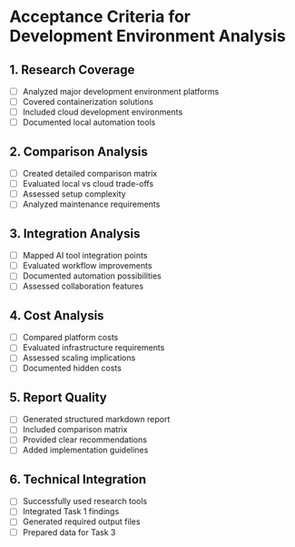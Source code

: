 # Acceptance Criteria for Development Environment Analysis

## 1. Research Coverage
- [ ] Analyzed major development environment platforms
- [ ] Covered containerization solutions
- [ ] Included cloud development environments
- [ ] Documented local automation tools

## 2. Comparison Analysis
- [ ] Created detailed comparison matrix
- [ ] Evaluated local vs cloud trade-offs
- [ ] Assessed setup complexity
- [ ] Analyzed maintenance requirements

## 3. Integration Analysis
- [ ] Mapped AI tool integration points
- [ ] Evaluated workflow improvements
- [ ] Documented automation possibilities
- [ ] Assessed collaboration features

## 4. Cost Analysis
- [ ] Compared platform costs
- [ ] Evaluated infrastructure requirements
- [ ] Assessed scaling implications
- [ ] Documented hidden costs

## 5. Report Quality
- [ ] Generated structured markdown report
- [ ] Included comparison matrix
- [ ] Provided clear recommendations
- [ ] Added implementation guidelines

## 6. Technical Integration
- [ ] Successfully used research tools
- [ ] Integrated Task 1 findings
- [ ] Generated required output files
- [ ] Prepared data for Task 3